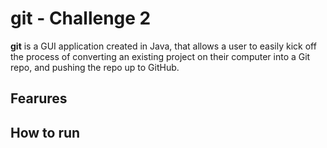 # git - Challenge 2

**git** is a GUI application created in Java, that allows a user to easily kick off the process of converting an existing project on their computer into a Git repo, and pushing the repo up to GitHub. 

## Fearures 



## How to run

